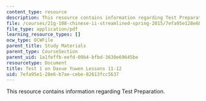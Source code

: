 ```yaml
---
content_type: resource
description: This resource contains information regarding Test Preparation.
file: /courses/21g-108-chinese-ii-streamlined-spring-2015/7efa95e128e6b7aecebe82613fcc5637_MIT21G_108S15_test1Format.pdf
file_type: application/pdf
learning_resource_types: []
ocw_type: OCWFile
parent_title: Study Materials
parent_type: CourseSection
parent_uid: 1a1feffb-eefd-09b4-bfbd-3630e69645be
resourcetype: Document
title: Test 1 on Daxue Yuwen Lessons 11-12
uid: 7efa95e1-28e6-b7ae-cebe-82613fcc5637
---
```

This resource contains information regarding Test Preparation.

